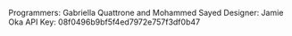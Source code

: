 Programmers: Gabriella Quattrone and Mohammed Sayed
Designer: Jamie Oka
API Key: 08f0496b9bf5f4ed7972e757f3df0b47
  

